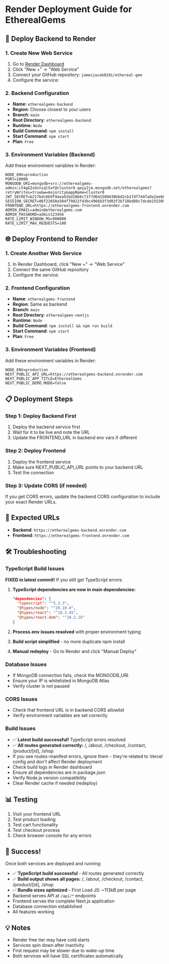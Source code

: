 # Render Deployment Guide for EtherealGems

## 🚀 Deploy Backend to Render

### 1. Create New Web Service
1. Go to [Render Dashboard](https://dashboard.render.com/)
2. Click "New +" → "Web Service"
3. Connect your GitHub repository: `jamesjacob819i/ethereal-gem`
4. Configure the service:

### 2. Backend Configuration
- **Name**: `etherealgems-backend`
- **Region**: Choose closest to your users
- **Branch**: `main`
- **Root Directory**: `etherealgems-backend`
- **Runtime**: `Node`
- **Build Command**: `npm install`
- **Start Command**: `npm start`
- **Plan**: `Free`

### 3. Environment Variables (Backend)
Add these environment variables in Render:
```
NODE_ENV=production
PORT=10000
MONGODB_URI=mongodb+srv://etherealgems-admin:LY4gGZxOzniqlSaf@cluster0.qeyy2jm.mongodb.net/etherealgems?retryWrites=true&w=majority&appName=Cluster0
JWT_SECRET=b217bdc6b9f9aea91bd10b6c71f7d641500438bbd2cb1fdf744fa0a2ee608afac67ecad33af73e390c6f79ff2fc12e7dfd3db5265e52b8f162c7fe2a352cf840
SESSION_SECRET=06f22650a384f79822f43bc4966b3f3d03f2b718bd88c7dcde2553054ea18a0c
FRONTEND_URL=https://etherealgems-frontend.onrender.com
ADMIN_EMAIL=admin@etherealgems.com
ADMIN_PASSWORD=admin123456
RATE_LIMIT_WINDOW_MS=900000
RATE_LIMIT_MAX_REQUESTS=100
```

## 🌐 Deploy Frontend to Render

### 1. Create Another Web Service
1. In Render Dashboard, click "New +" → "Web Service"
2. Connect the same GitHub repository
3. Configure the service:

### 2. Frontend Configuration
- **Name**: `etherealgems-frontend`
- **Region**: Same as backend
- **Branch**: `main`
- **Root Directory**: `etherealgems-nextjs`
- **Runtime**: `Node`
- **Build Command**: `npm install && npm run build`
- **Start Command**: `npm start`
- **Plan**: `Free`

### 3. Environment Variables (Frontend)
Add these environment variables in Render:
```
NODE_ENV=production
NEXT_PUBLIC_API_URL=https://etherealgems-backend.onrender.com
NEXT_PUBLIC_APP_TITLE=EtherealGems
NEXT_PUBLIC_DEMO_MODE=false
```

## 📋 Deployment Steps

### Step 1: Deploy Backend First
1. Deploy the backend service first
2. Wait for it to be live and note the URL
3. Update the FRONTEND_URL in backend env vars if different

### Step 2: Deploy Frontend
1. Deploy the frontend service
2. Make sure NEXT_PUBLIC_API_URL points to your backend URL
3. Test the connection

### Step 3: Update CORS (if needed)
If you get CORS errors, update the backend CORS configuration to include your exact Render URLs.

## 🔗 Expected URLs
- **Backend**: `https://etherealgems-backend.onrender.com`
- **Frontend**: `https://etherealgems-frontend.onrender.com`

## 🛠️ Troubleshooting

### TypeScript Build Issues
**FIXED in latest commit!** If you still get TypeScript errors:

1. **TypeScript dependencies are now in main dependencies:**
   ```json
   "dependencies": {
     "typescript": "^5.3.3",
     "@types/node": "^20.10.0",
     "@types/react": "^18.2.45",
     "@types/react-dom": "^18.2.18"
   }
   ```

2. **Process.env issues resolved** with proper environment typing

3. **Build script simplified** - no more duplicate npm install

4. **Manual redeploy** - Go to Render and click "Manual Deploy"

### Database Issues
- If MongoDB connection fails, check the MONGODB_URI
- Ensure your IP is whitelisted in MongoDB Atlas
- Verify cluster is not paused

### CORS Issues
- Check that frontend URL is in backend CORS allowlist
- Verify environment variables are set correctly

### Build Issues
- ✅ **Latest build successful!** TypeScript errors resolved
- ✅ **All routes generated correctly:** /, /about, /checkout, /contact, /product/[id], /shop
- If you see routes-manifest errors, ignore them - they're related to Vercel config and don't affect Render deployment
- Check build logs in Render dashboard
- Ensure all dependencies are in package.json
- Verify Node.js version compatibility
- Clear Render cache if needed (redeploy)

## 📊 Testing
1. Visit your frontend URL
2. Test product loading
3. Test cart functionality
4. Test checkout process
5. Check browser console for any errors

## 🎉 Success!
Once both services are deployed and running:
- ✅ **TypeScript build successful** - All routes generated correctly
- ✅ **Build output shows all pages:** /, /about, /checkout, /contact, /product/[id], /shop
- ✅ **Bundle sizes optimized** - First Load JS: ~113kB per page
- Backend serves API at `/api/*` endpoints
- Frontend serves the complete Next.js application
- Database connection established
- All features working

## 💡 Notes
- Render free tier may have cold starts
- Services spin down after inactivity
- First request may be slower due to wake-up time
- Both services will have SSL certificates automatically
